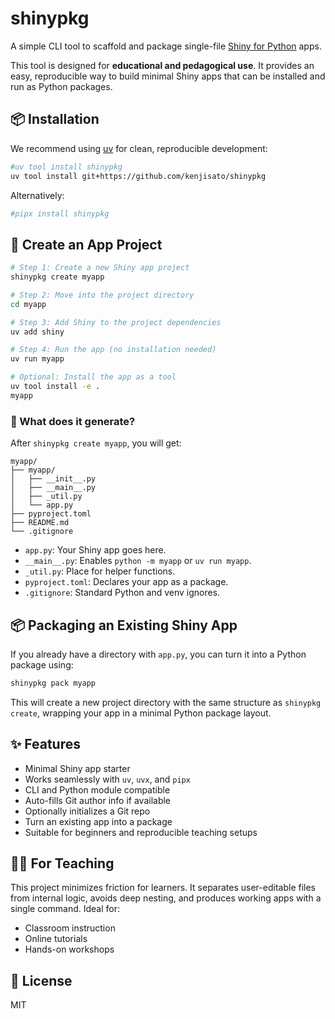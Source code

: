 # shinypkg

A simple CLI tool to scaffold and package single-file [Shiny for Python](https://shiny.posit.co/py/) apps.

This tool is designed for **educational and pedagogical use**. It provides an easy, reproducible way to build minimal Shiny apps that can be installed and run as Python packages.

## 📦 Installation

We recommend using [uv](https://github.com/astral-sh/uv) for clean, reproducible development:

```bash
#uv tool install shinypkg
uv tool install git+https://github.com/kenjisato/shinypkg
```

Alternatively:

```bash
#pipx install shinypkg
```

## 🚀 Create an App Project

```bash
# Step 1: Create a new Shiny app project
shinypkg create myapp

# Step 2: Move into the project directory
cd myapp

# Step 3: Add Shiny to the project dependencies
uv add shiny

# Step 4: Run the app (no installation needed)
uv run myapp

# Optional: Install the app as a tool
uv tool install -e .
myapp
```

### 🧰 What does it generate?

After `shinypkg create myapp`, you will get:

```
myapp/
├── myapp/
│   ├── __init__.py
│   ├── __main__.py
│   ├── _util.py
│   └── app.py
├── pyproject.toml
├── README.md
└── .gitignore
```

- `app.py`: Your Shiny app goes here.
- `__main__.py`: Enables `python -m myapp` or `uv run myapp`.
- `_util.py`: Place for helper functions.
- `pyproject.toml`: Declares your app as a package.
- `.gitignore`: Standard Python and venv ignores.


## 📦 Packaging an Existing Shiny App

If you already have a directory with `app.py`, you can turn it into a Python package using:

```bash
shinypkg pack myapp
```

This will create a new project directory with the same structure as `shinypkg create`, wrapping your app in a minimal Python package layout. 



## ✨ Features

- Minimal Shiny app starter
- Works seamlessly with `uv`, `uvx`, and `pipx`
- CLI and Python module compatible
- Auto-fills Git author info if available
- Optionally initializes a Git repo
- Turn an existing app into a package
- Suitable for beginners and reproducible teaching setups

## 🧑‍🏫 For Teaching

This project minimizes friction for learners. It separates user-editable files from internal logic, avoids deep nesting, and produces working apps with a single command. Ideal for:

- Classroom instruction
- Online tutorials
- Hands-on workshops

## 📄 License

MIT
